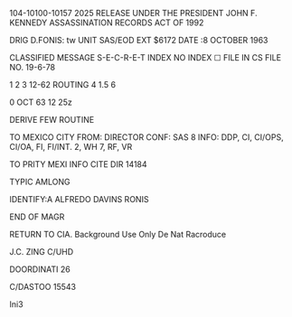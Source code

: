 104-10100-10157
2025 RELEASE UNDER THE PRESIDENT JOHN F. KENNEDY ASSASSINATION RECORDS ACT OF 1992

DRIG D.FONIS: tw
UNIT SAS/EOD
EXT $6172
DATE :8 OCTOBER 1963

CLASSIFIED MESSAGE
S-E-C-R-E-T
INDEX
NO INDEX
☐ FILE IN CS FILE NO. 19-6-78

1
2
3
12-62
ROUTING
4
1.5
6

0 OCT 63 12 25z

DERIVE FEW
ROUTINE

TO
MEXICO CITY
FROM: DIRECTOR
CONF: SAS 8
INFO: DDP, CI, CI/OPS, CI/OA, FI, FI/INT. 2, WH 7, RF, VR

TO PRITY MEXI
INFO CITE DIR
14184

TYPIC AMLONG

IDENTIFY:A ALFREDO DAVINS
RONIS

END OF MAGR

RETURN TO CIA.
Background Use Only
De Nat Racroduce

J.C. ZING
C/UHD

DOORDINATI
26

C/DASTOO
15543

Ini3

